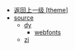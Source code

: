 - [返回上一级 [theme]](theme/)
- [source](theme/source/)
  - [dy](theme/source/dy/)
    - [webfonts](theme/source/dy/webfonts/)
  - [zj](theme/source/zj/)
